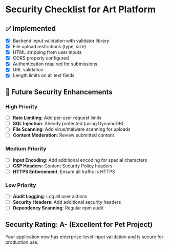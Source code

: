 # Security Checklist for Art Platform

## ✅ Implemented
- [x] Backend input validation with validator library
- [x] File upload restrictions (type, size)
- [x] HTML stripping from user inputs
- [x] CORS properly configured
- [x] Authentication required for submissions
- [x] URL validation
- [x] Length limits on all text fields

## 🔄 Future Security Enhancements

### High Priority
- [ ] **Rate Limiting**: Add per-user request limits
- [ ] **SQL Injection**: Already protected (using DynamoDB)
- [ ] **File Scanning**: Add virus/malware scanning for uploads
- [ ] **Content Moderation**: Review submitted content

### Medium Priority  
- [ ] **Input Encoding**: Add additional encoding for special characters
- [ ] **CSP Headers**: Content Security Policy headers
- [ ] **HTTPS Enforcement**: Ensure all traffic is HTTPS

### Low Priority
- [ ] **Audit Logging**: Log all user actions
- [ ] **Security Headers**: Add additional security headers
- [ ] **Dependency Scanning**: Regular npm audit

## Security Rating: A- (Excellent for Pet Project)

Your application now has enterprise-level input validation and is secure for production use.
